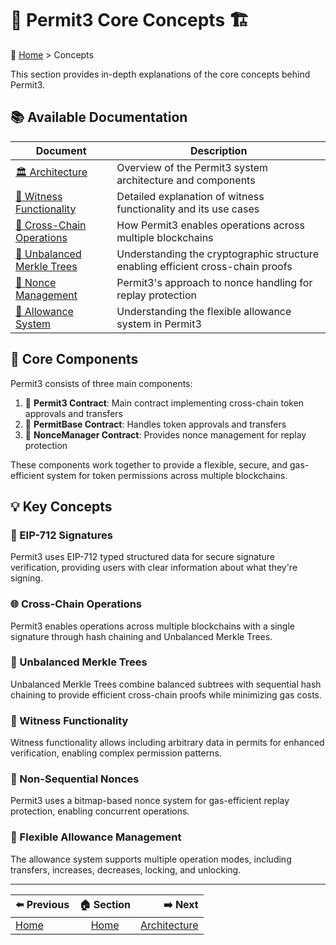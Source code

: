 # 🔏 Permit3 Core Concepts 🏗️

🧭 [Home](/docs/README.md) > Concepts

This section provides in-depth explanations of the core concepts behind Permit3.

## 📚 Available Documentation

| Document | Description |
|----------|-------------|
| [🏛️ Architecture](./architecture.md) | Overview of the Permit3 system architecture and components |
| [🧩 Witness Functionality](./witness-functionality.md) | Detailed explanation of witness functionality and its use cases |
| [🌉 Cross-Chain Operations](./cross-chain-operations.md) | How Permit3 enables operations across multiple blockchains |
| [🌲 Unbalanced Merkle Trees](./unbalanced-merkle-tree.md) | Understanding the cryptographic structure enabling efficient cross-chain proofs |
| [🔢 Nonce Management](./nonce-management.md) | Permit3's approach to nonce handling for replay protection |
| [🔁 Allowance System](./allowance-system.md) | Understanding the flexible allowance system in Permit3 |

## 🧱 Core Components

Permit3 consists of three main components:

1. 📄 **Permit3 Contract**: Main contract implementing cross-chain token approvals and transfers
2. 📑 **PermitBase Contract**: Handles token approvals and transfers
3. 🧮 **NonceManager Contract**: Provides nonce management for replay protection

These components work together to provide a flexible, secure, and gas-efficient system for token permissions across multiple blockchains.

## 💡 Key Concepts

### 🔏 EIP-712 Signatures

Permit3 uses EIP-712 typed structured data for secure signature verification, providing users with clear information about what they're signing.

### 🌐 Cross-Chain Operations

Permit3 enables operations across multiple blockchains with a single signature through hash chaining and Unbalanced Merkle Trees.

### 🌲 Unbalanced Merkle Trees

Unbalanced Merkle Trees combine balanced subtrees with sequential hash chaining to provide efficient cross-chain proofs while minimizing gas costs.

### 🧩 Witness Functionality

Witness functionality allows including arbitrary data in permits for enhanced verification, enabling complex permission patterns.

### 🔀 Non-Sequential Nonces

Permit3 uses a bitmap-based nonce system for gas-efficient replay protection, enabling concurrent operations.

### 🔄 Flexible Allowance Management

The allowance system supports multiple operation modes, including transfers, increases, decreases, locking, and unlocking.

---

| ⬅️ Previous | 🏠 Section | ➡️ Next |
|:-----------|:----------:|------------:|
| [Home](/docs/README.md) | [Home](/docs/README.md) | [Architecture](/docs/concepts/architecture.md) |